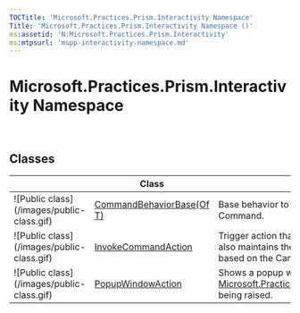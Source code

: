 ```yaml
---
TOCTitle: 'Microsoft.Practices.Prism.Interactivity Namespace'
Title: 'Microsoft.Practices.Prism.Interactivity Namespace ()'
ms:assetid: 'N:Microsoft.Practices.Prism.Interactivity'
ms:mtpsurl: 'mspp-interactivity-namespace.md'
---
```



# Microsoft.Practices.Prism.Interactivity Namespace

 

## Classes


<table>

<thead>
<tr class="header">
<th> </th>
<th>Class</th>
<th>Description</th>
</tr>
</thead>
<tbody>
<tr class="odd">
<td>![Public class](/images/public-class.gif)</td>
<td><a href="/patterns-practices/reference/commandbehaviorbase-t-class-mspp-interactivity">CommandBehaviorBase(Of T)</a></td>
<td><div class="summary">
Base behavior to handle connecting a <a href="http://msdn.microsoft.com/en-us/library/ms609826">Control</a> to a Command.
</div></td>
</tr>
<tr class="even">
<td>![Public class](/images/public-class.gif)</td>
<td><a href="/patterns-practices/reference/invokecommandaction-class-mspp-interactivity">InvokeCommandAction</a></td>
<td><div class="summary">
Trigger action that executes a command when invoked. It also maintains the Enabled state of the target control based on the CanExecute method of the command.
</div></td>
</tr>
<tr class="odd">
<td>![Public class](/images/public-class.gif)</td>
<td><a href="/patterns-practices/reference/popupwindowaction-class-mspp-interactivity">PopupWindowAction</a></td>
<td><div class="summary">
Shows a popup window in response to an <a href="/patterns-practices/reference/mspp-interactivity-interactionrequest-namespace">Microsoft.Practices.Prism.Interactivity.InteractionRequest</a> being raised.
</div></td>
</tr>
</tbody>
</table>

